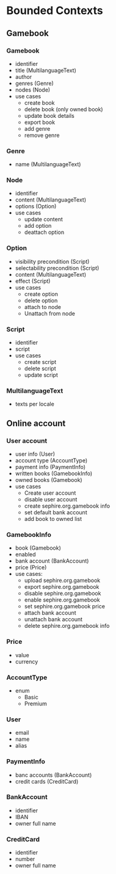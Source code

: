 # Bounded Contexts

## Gamebook

### Gamebook
- identifier
- title (MultilanguageText)
- author
- genres (Genre)
- nodes (Node)
- use cases
  - create book
  - delete book (only owned book)
  - update book details
  - export book 
  - add genre
  - remove genre
  
### Genre
- name (MultilanguageText)

### Node
- identifier
- content (MultilanguageText)
- options (Option)
- use cases
  - update content
  - add option
  - deattach option
  
### Option
- visibility precondition (Script)
- selectability precondition (Script)
- content (MultilanguageText)
- effect (Script)
- use cases
  - create option
  - delete option
  - attach to node
  - Unattach from node

### Script
- identifier
- script
- use cases
  - create script
  - delete script
  - update script 

### MultilanguageText

- texts per locale

## Online account

### User account
- user info (User)
- account type (AccountType)
- payment info (PaymentInfo)
- written books (GamebookInfo)
- owned books (Gamebook)
- use cases
  - Create user account
  - disable user account
  - create sephire.org.gamebook info
  - set default bank account
  - add book to owned list

### GamebookInfo
- book (Gamebook)
- enabled
- bank account (BankAccount)
- price (Price)
- use cases:
  - upload sephire.org.gamebook
  - export sephire.org.gamebook
  - disable sephire.org.gamebook
  - enable sephire.org.gamebook
  - set sephire.org.gamebook price
  - attach bank account
  - unattach bank account
  - delete sephire.org.gamebook info
  
### Price
- value
- currency

### AccountType
- enum
  - Basic
  - Premium
  
### User
- email
- name
- alias

### PaymentInfo
- banc accounts (BankAccount)
- credit cards (CreditCard)

### BankAccount
- identifier
- IBAN
- owner full name

### CreditCard
- identifier
- number
- owner full name
